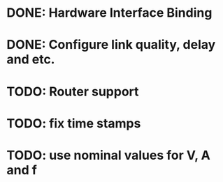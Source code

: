 # DONE: Hardware Interface Binding
# DONE: Configure link quality, delay and etc.
# TODO: Router support

# TODO: fix time stamps
# TODO: use nominal values for V, A and f